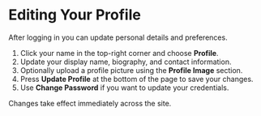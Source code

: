 # Editing Your Profile

After logging in you can update personal details and preferences.

1. Click your name in the top-right corner and choose **Profile**.
2. Update your display name, biography, and contact information.
3. Optionally upload a profile picture using the **Profile Image** section.
4. Press **Update Profile** at the bottom of the page to save your changes.
5. Use **Change Password** if you want to update your credentials.

Changes take effect immediately across the site.
